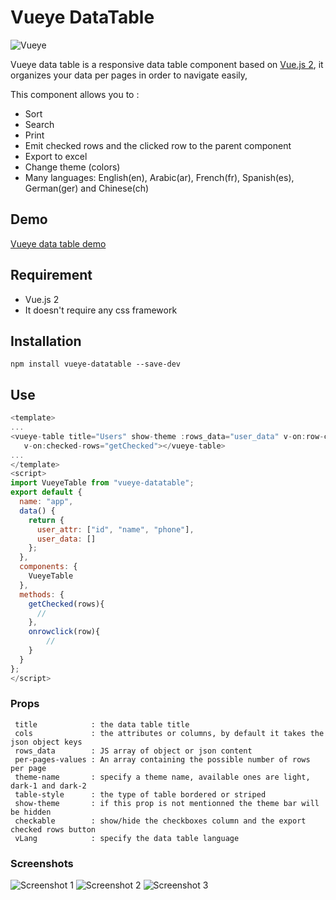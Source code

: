 # Vueye DataTable
![Vueye](https://raw.githubusercontent.com/boussadjra/vueye-table/master/src/assets/vueye.png )

Vueye data table is a responsive data table component based on [Vue.js 2](http://vuejs.org), it organizes 
your data per pages in order to navigate easily, 

This component allows you to :

* Sort
* Search
* Print 
* Emit checked rows and the clicked row to the parent component 
* Export to excel 
* Change theme (colors)
* Many languages: English(en), Arabic(ar), French(fr), Spanish(es), German(ger) and Chinese(ch) 

## Demo
 [Vueye data table demo](https://boussadjra.github.io/vueye-table/)
## Requirement
 * Vue.js 2
 * It doesn't require any css framework
## Installation
```
npm install vueye-datatable --save-dev
```
## Use

```js
<template>
...
<vueye-table title="Users" show-theme :rows_data="user_data" v-on:row-clikc="onrowclick" 
   v-on:checked-rows="getChecked"></vueye-table>
...
</template>
<script>
import VueyeTable from "vueye-datatable";
export default {
  name: "app",
  data() {
    return {
      user_attr: ["id", "name", "phone"],
      user_data: []
    };
  },
  components: {
    VueyeTable
  },
  methods: {
    getChecked(rows){
      //
    },
    onrowclick(row){
        //
    }
  }
};
</script>

```
### Props 

```
 title            : the data table title
 cols             : the attributes or columns, by default it takes the json object keys
 rows_data        : JS array of object or json content
 per-pages-values : An array containing the possible number of rows per page 
 theme-name       : specify a theme name, available ones are light, dark-1 and dark-2 
 table-style      : the type of table bordered or striped
 show-theme       : if this prop is not mentionned the theme bar will be hidden
 checkable        : show/hide the checkboxes column and the export checked rows button
 vLang            : specify the data table language
```

### Screenshots

![Screenshot 1](https://raw.githubusercontent.com/boussadjra/vueye-table/blob/master/src/assets/scrshot1.png )
![Screenshot 2](https://raw.githubusercontent.com/boussadjra/vueye-table/blob/master/src/assets/scrshot2.png )
![Screenshot 3](https://raw.githubusercontent.com/boussadjra/vueye-table/blob/master/src/assets/scrshot3.png )